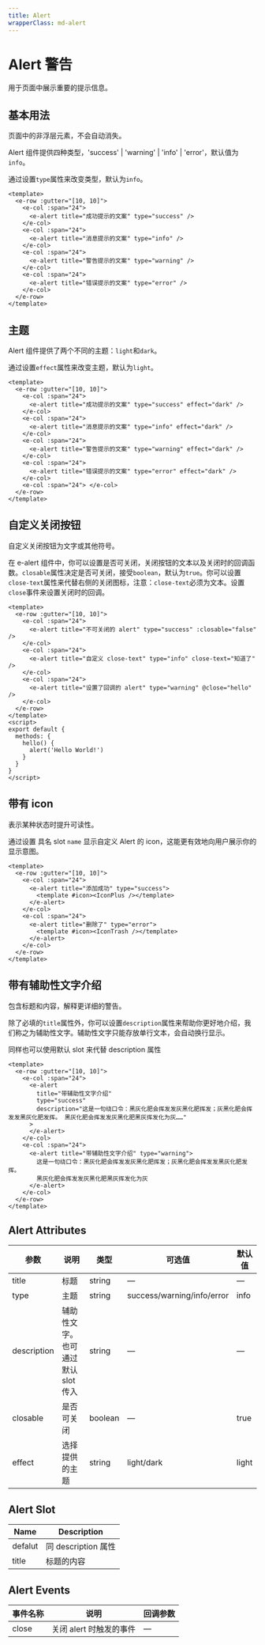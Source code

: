 ```yaml
---
title: Alert
wrapperClass: md-alert
---
```


# Alert 警告

用于页面中展示重要的提示信息。

## 基本用法

页面中的非浮层元素，不会自动消失。

Alert 组件提供四种类型，'success' | 'warning' | 'info' | 'error'，默认值为`info`。

通过设置`type`属性来改变类型，默认为`info`。

```vue demo
<template>
  <e-row :gutter="[10, 10]">
    <e-col :span="24">
      <e-alert title="成功提示的文案" type="success" />
    </e-col>
    <e-col :span="24">
      <e-alert title="消息提示的文案" type="info" />
    </e-col>
    <e-col :span="24">
      <e-alert title="警告提示的文案" type="warning" />
    </e-col>
    <e-col :span="24">
      <e-alert title="错误提示的文案" type="error" />
    </e-col>
  </e-row>
</template>
```

## 主题

Alert 组件提供了两个不同的主题：`light`和`dark`。

通过设置`effect`属性来改变主题，默认为`light`。

```vue demo
<template>
  <e-row :gutter="[10, 10]">
    <e-col :span="24">
      <e-alert title="成功提示的文案" type="success" effect="dark" />
    </e-col>
    <e-col :span="24">
      <e-alert title="消息提示的文案" type="info" effect="dark" />
    </e-col>
    <e-col :span="24">
      <e-alert title="警告提示的文案" type="warning" effect="dark" />
    </e-col>
    <e-col :span="24">
      <e-alert title="错误提示的文案" type="error" effect="dark" />
    </e-col>
    <e-col :span="24"> </e-col>
  </e-row>
</template>
```

## 自定义关闭按钮

自定义关闭按钮为文字或其他符号。

在 e-alert 组件中，你可以设置是否可关闭，关闭按钮的文本以及关闭时的回调函数。`closable`属性决定是否可关闭，接受`boolean`，默认为`true`。你可以设置`close-text`属性来代替右侧的关闭图标，注意：`close-text`必须为文本。设置`close`事件来设置关闭时的回调。

```vue demo
<template>
  <e-row :gutter="[10, 10]">
    <e-col :span="24">
      <e-alert title="不可关闭的 alert" type="success" :closable="false" />
    </e-col>
    <e-col :span="24">
      <e-alert title="自定义 close-text" type="info" close-text="知道了" />
    </e-col>
    <e-col :span="24">
      <e-alert title="设置了回调的 alert" type="warning" @close="hello" />
    </e-col>
  </e-row>
</template>
<script>
export default {
  methods: {
    hello() {
      alert('Hello World!')
    }
  }
}
</script>
```

## 带有 icon

表示某种状态时提升可读性。

通过设置 具名 slot `name` 显示自定义 Alert 的 icon，这能更有效地向用户展示你的显示意图。

```vue demo
<template>
  <e-row :gutter="[10, 10]">
    <e-col :span="24">
      <e-alert title="添加成功" type="success">
        <template #icon><IconPlus /></template>
      </e-alert>
    </e-col>
    <e-col :span="24">
      <e-alert title="删除了" type="error">
        <template #icon><IconTrash /></template>
      </e-alert>
    </e-col>
  </e-row>
</template>
```

## 带有辅助性文字介绍

包含标题和内容，解释更详细的警告。

除了必填的`title`属性外，你可以设置`description`属性来帮助你更好地介绍，我们称之为辅助性文字。辅助性文字只能存放单行文本，会自动换行显示。

同样也可以使用默认 slot 来代替 description 属性

```vue demo
<template>
  <e-row :gutter="[10, 10]">
    <e-col :span="24">
      <e-alert
        title="带辅助性文字介绍"
        type="success"
        description="这是一句绕口令：黑灰化肥会挥发发灰黑化肥挥发；灰黑化肥会挥发发黑灰化肥发挥。 黑灰化肥会挥发发灰黑化肥黑灰挥发化为灰……"
      >
      </e-alert>
    </e-col>
    <e-col :span="24">
      <e-alert title="带辅助性文字介绍" type="warning">
        这是一句绕口令：黑灰化肥会挥发发灰黑化肥挥发；灰黑化肥会挥发发黑灰化肥发挥。
        黑灰化肥会挥发发灰黑化肥黑灰挥发化为灰
      </e-alert>
    </e-col>
  </e-row>
</template>
```

## Alert Attributes

| 参数        | 说明                               | 类型    | 可选值                     | 默认值 |
| ----------- | ---------------------------------- | ------- | -------------------------- | ------ |
| title       | 标题                               | string  | —                          | —      |
| type        | 主题                               | string  | success/warning/info/error | info   |
| description | 辅助性文字。也可通过默认 slot 传入 | string  | —                          | —      |
| closable    | 是否可关闭                         | boolean | —                          | true   |
| effect      | 选择提供的主题                     | string  | light/dark                 | light  |

## Alert Slot

| Name    | Description         |
| ------- | ------------------- |
| defalut | 同 description 属性 |
| title   | 标题的内容          |

## Alert Events

| 事件名称 | 说明                    | 回调参数 |
| -------- | ----------------------- | -------- |
| close    | 关闭 alert 时触发的事件 | —        |
